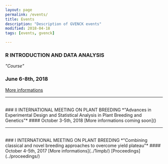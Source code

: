 ```yaml
---
layout: page
permalink: /events/
title: Events
description: "Description of GVENCK events"
modified: 2018-04-18
tags: [events, gvenck]

---
```


### R INTRODUCTION AND DATA ANALYSIS 
*"Course"*
### June 6-8th, 2018
[More informations](cursoR/Intro.md)
<br>

<center><hr></center>

<br>
### II INTERNATIONAL MEETING ON PLANT BREEDING
*"Advances in Experimental Design and Statistical Analysis in Plant Breeding and Genetics"*  
#### October 3-5th, 2018
[More informations coming soon]()  
<br>

<center><hr></center>

<br>
### I INTERNATIONAL MEETING ON PLANT BREEDING
*"Combining classical and novel breeding approaches to overcome yield plateau"*  
#### October 4-5th, 2017
[More informations](../1impb/)  
[Proceedings](../proceedings/)  

